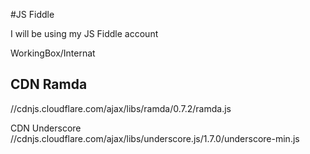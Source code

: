 #JS Fiddle

I will be using my JS Fiddle account

WorkingBox/Internat

CDN Ramda
---------

//cdnjs.cloudflare.com/ajax/libs/ramda/0.7.2/ramda.js

CDN Underscore
//cdnjs.cloudflare.com/ajax/libs/underscore.js/1.7.0/underscore-min.js